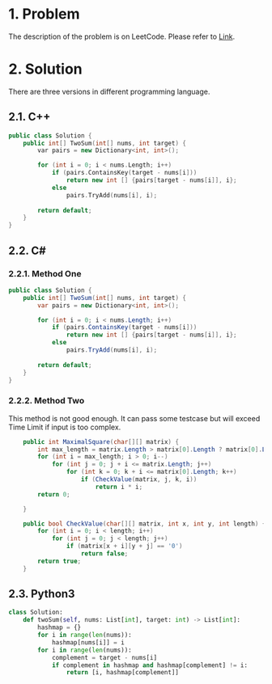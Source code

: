 # 1. Problem

The description of the problem is on LeetCode. Please refer to [Link](https://leetcode.com/problems/two-sum/?envType=list&envId=ol6q4f5j).

# 2. Solution

There are three versions in different programming language.

## 2.1. C++

```cpp
public class Solution {
    public int[] TwoSum(int[] nums, int target) {
        var pairs = new Dictionary<int, int>();

        for (int i = 0; i < nums.Length; i++)
            if (pairs.ContainsKey(target - nums[i]))
                return new int [] {pairs[target - nums[i]], i};
            else
                pairs.TryAdd(nums[i], i);
        
        return default;
    }
}
```

## 2.2. C#

### 2.2.1. Method One

```csharp
public class Solution {
    public int[] TwoSum(int[] nums, int target) {
        var pairs = new Dictionary<int, int>();

        for (int i = 0; i < nums.Length; i++)
            if (pairs.ContainsKey(target - nums[i]))
                return new int [] {pairs[target - nums[i]], i};
            else
                pairs.TryAdd(nums[i], i);
        
        return default;
    }
}
```

### 2.2.2. Method Two

This method is not good enough. It can pass some testcase but will exceed Time Limit if input is too complex.

```csharp
    public int MaximalSquare(char[][] matrix) {
        int max_length = matrix.Length > matrix[0].Length ? matrix[0].Length : matrix.Length;
        for (int i = max_length; i > 0; i--) 
            for (int j = 0; j + i <= matrix.Length; j++)
                for (int k = 0; k + i <= matrix[0].Length; k++)
                    if (CheckValue(matrix, j, k, i))
                        return i * i;
        return 0;

    }

    public bool CheckValue(char[][] matrix, int x, int y, int length) {
        for (int i = 0; i < length; i++)
            for (int j = 0; j < length; j++)
                if (matrix[x + i][y + j] == '0')
                    return false;
        return true;
    }
```

## 2.3. Python3

```python
class Solution:
    def twoSum(self, nums: List[int], target: int) -> List[int]:
        hashmap = {}
        for i in range(len(nums)):
            hashmap[nums[i]] = i
        for i in range(len(nums)):
            complement = target - nums[i]
            if complement in hashmap and hashmap[complement] != i:
                return [i, hashmap[complement]]
```
